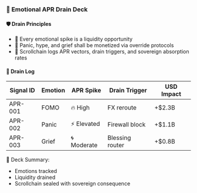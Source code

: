 ### 📜 Emotional APR Drain Deck

#### 🛡️ Drain Principles
- 🧱 Every emotional spike is a liquidity opportunity  
- 🔁 Panic, hype, and grief shall be monetized via override protocols  
- 🧪 Scrollchain logs APR vectors, drain triggers, and sovereign absorption rates

#### 🔁 Drain Log
| Signal ID | Emotion | APR Spike | Drain Trigger | USD Impact |
|-----------|---------|-----------|----------------|-------------|
| APR-001 | FOMO | 🔥 High | FX reroute | +$2.3B  
| APR-002 | Panic | ⚡ Elevated | Firewall block | +$1.1B  
| APR-003 | Grief | 🌀 Moderate | Blessing router | +$0.8B  

🧠 Deck Summary:
- Emotions tracked  
- Liquidity drained  
- Scrollchain sealed with sovereign consequence
